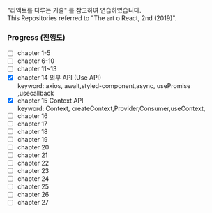 "리액트를 다루는 기술" 를 참고하여 연습하였습니다.<br>
This Repositories referred to "The art o React, 2nd (2019)".<br>


### Progress (진행도)
- [ ] chapter 1-5 <br>
- [ ] chapter 6-10 <br>
- [ ] chapter 11~13<br>
- [x] chapter 14 외부 API  (Use API) <br>
keyword: axios, await,styled-component,async, usePromise ,usecallback<br>
- [x] chapter 15 Context API <br>
keyword: Context, createContext,Provider,Consumer,useContext,<br>
- [ ] chapter 16<br>
- [ ] chapter 17<br>
- [ ] chapter 18<br>
- [ ] chapter 19<br>
- [ ] chapter 20<br>
- [ ] chapter 21<br>
- [ ] chapter 22<br>
- [ ] chapter 23<br>
- [ ] chapter 24<br>
- [ ] chapter 25<br>
- [ ] chapter 26<br>
- [ ] chapter 27<br>
